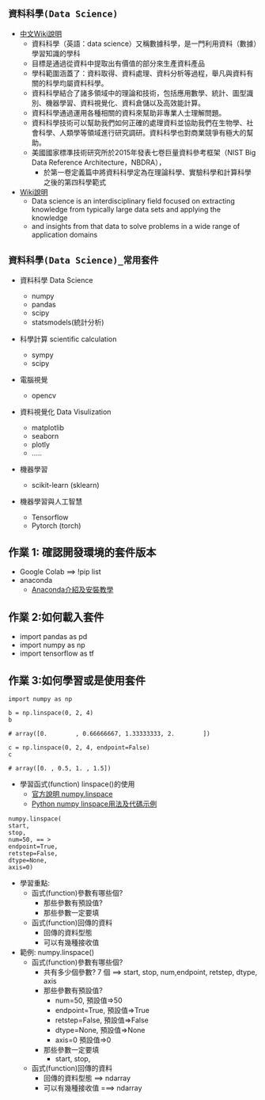 ## `資料科學(Data Science)`

- [中文Wiki說明]([https://en.wikipedia.org/wiki/Data_science](https://zh.wikipedia.org/wiki/%E6%95%B0%E6%8D%AE%E7%A7%91%E5%AD%A6))
  - 資料科學（英語：data science）又稱數據科學，是一門利用資料（數據）學習知識的學科
  - 目標是通過從資料中提取出有價值的部分來生產資料產品
  - 學科範圍涵蓋了：資料取得、資料處理、資料分析等過程，舉凡與資料有關的科學均屬資料科學。
  - 資料科學結合了諸多領域中的理論和技術，包括應用數學、統計、圖型識別、機器學習、資料視覺化、資料倉儲以及高效能計算。
  - 資料科學通過運用各種相關的資料來幫助非專業人士理解問題。 
  - 資料科學技術可以幫助我們如何正確的處理資料並協助我們在生物學、社會科學、人類學等領域進行研究調研。資料科學也對商業競爭有極大的幫助。
  - 美國國家標準技術研究所於2015年發表七卷巨量資料參考框架（NIST Big Data Reference Architecture，NBDRA），
    - 於第一卷定義篇中將資料科學定為在理論科學、實驗科學和計算科學之後的第四科學範式
- [Wiki說明](https://en.wikipedia.org/wiki/Data_science)
  - Data science is an interdisciplinary field focused on extracting knowledge from typically large data sets and applying the knowledge 
  - and insights from that data to solve problems in a wide range of application domains


## `資料科學(Data Science)_常用套件`

- 資料科學  Data Science
  - numpy
  - pandas
  - scipy
  - statsmodels(統計分析)

- 科學計算  scientific calculation
  - sympy
  - scipy
- 電腦視覺
  - opencv
- 資料視覺化  Data Visulization
  - matplotlib
  - seaborn
  - plotly
  - .....

- 機器學習
  - scikit-learn (sklearn)  

- 機器學習與人工智慧
  - Tensorflow
  - Pytorch (torch)


## 作業 1: 確認開發環境的套件版本
- Google Colab ==> !pip list
- anaconda
  - [Anaconda介紹及安裝教學](https://medium.com/python4u/anaconda%E4%BB%8B%E7%B4%B9%E5%8F%8A%E5%AE%89%E8%A3%9D%E6%95%99%E5%AD%B8-f7dae6454ab6) 

## 作業 2:如何載入套件

- import pandas as pd
- import numpy as np 
- import tensorflow as tf 

## 作業 3:如何學習或是使用套件
```
import numpy as np

b = np.linspace(0, 2, 4)
b

# array([0.        , 0.66666667, 1.33333333, 2.        ])
```
```
c = np.linspace(0, 2, 4, endpoint=False) 
c

# array([0. , 0.5, 1. , 1.5])
```
- 學習函式(function) linspace()的使用
  - [官方說明 numpy.linspace](https://numpy.org/doc/stable/reference/generated/numpy.linspace.html)
  - [Python numpy linspace用法及代碼示例](https://vimsky.com/zh-tw/examples/usage/python-numpy.linspace.html)
```
numpy.linspace(
start, 
stop, 
num=50, == >
endpoint=True, 
retstep=False, 
dtype=None, 
axis=0)
```
- 學習重點:
  - 函式(function)參數有哪些個?
    - 那些參數有預設值?
    - 那些參數一定要填
  - 函式(function)回傳的資料
    - 回傳的資料型態
    - 可以有幾種接收值
- 範例: numpy.linspace()
  - 函式(function)參數有哪些個?
    - 共有多少個參數? 7 個 ==> start, stop, num,endpoint, retstep, dtype, axis
    - 那些參數有預設值?
      - num=50,  預設值=>50
      - endpoint=True, 預設值=>True
      - retstep=False, 預設值=>False
      - dtype=None, 預設值=>None
      - axis=0   預設值=>0
    - 那些參數一定要填
      - start, stop,
  - 函式(function)回傳的資料
    - 回傳的資料型態 ==> ndarray
    - 可以有幾種接收值 ===> ndarray
